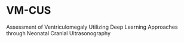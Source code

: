 # VM-CUS
Assessment of Ventriculomegaly Utilizing Deep Learning Approaches through Neonatal Cranial Ultrasonography
